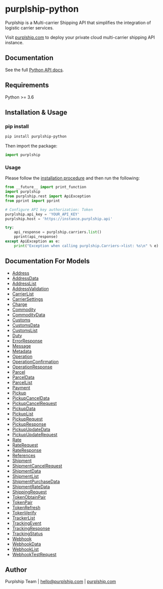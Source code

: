 # purplship-python

Purplship is a Multi-carrier Shipping API that simplifies the integration of logistic carrier services.

Visit [purplship.com](https://next.purplship.com) to deploy your private cloud multi-carrier shipping API instance.

## Documentation

See the full [Python API docs](https://next.purplship.com/docs/reference).

## Requirements

Python >= 3.6

## Installation & Usage

### pip install

```sh
pip install purplship-python
```

Then import the package:

```python
import purplship
```

### Usage

Please follow the [installation procedure](#installation--usage) and then run the following:

```python
from __future__ import print_function
import purplship
from purplship.rest import ApiException
from pprint import pprint

# Configure API key authorization: Token
purplship.api_key = 'YOUR_API_KEY'
purplship.host = 'https://instance.purplship.api'

try:
    api_response = purplship.carriers.list()
    pprint(api_response)
except ApiException as e:
    print("Exception when calling purplship.Carriers->list: %s\n" % e)

```

## Documentation For Models

 - [Address](docs/Address.md)
 - [AddressData](docs/AddressData.md)
 - [AddressList](docs/AddressList.md)
 - [AddressValidation](docs/AddressValidation.md)
 - [CarrierList](docs/CarrierList.md)
 - [CarrierSettings](docs/CarrierSettings.md)
 - [Charge](docs/Charge.md)
 - [Commodity](docs/Commodity.md)
 - [CommodityData](docs/CommodityData.md)
 - [Customs](docs/Customs.md)
 - [CustomsData](docs/CustomsData.md)
 - [CustomsList](docs/CustomsList.md)
 - [Duty](docs/Duty.md)
 - [ErrorResponse](docs/ErrorResponse.md)
 - [Message](docs/Message.md)
 - [Metadata](docs/Metadata.md)
 - [Operation](docs/Operation.md)
 - [OperationConfirmation](docs/OperationConfirmation.md)
 - [OperationResponse](docs/OperationResponse.md)
 - [Parcel](docs/Parcel.md)
 - [ParcelData](docs/ParcelData.md)
 - [ParcelList](docs/ParcelList.md)
 - [Payment](docs/Payment.md)
 - [Pickup](docs/Pickup.md)
 - [PickupCancelData](docs/PickupCancelData.md)
 - [PickupCancelRequest](docs/PickupCancelRequest.md)
 - [PickupData](docs/PickupData.md)
 - [PickupList](docs/PickupList.md)
 - [PickupRequest](docs/PickupRequest.md)
 - [PickupResponse](docs/PickupResponse.md)
 - [PickupUpdateData](docs/PickupUpdateData.md)
 - [PickupUpdateRequest](docs/PickupUpdateRequest.md)
 - [Rate](docs/Rate.md)
 - [RateRequest](docs/RateRequest.md)
 - [RateResponse](docs/RateResponse.md)
 - [References](docs/References.md)
 - [Shipment](docs/Shipment.md)
 - [ShipmentCancelRequest](docs/ShipmentCancelRequest.md)
 - [ShipmentData](docs/ShipmentData.md)
 - [ShipmentList](docs/ShipmentList.md)
 - [ShipmentPurchaseData](docs/ShipmentPurchaseData.md)
 - [ShipmentRateData](docs/ShipmentRateData.md)
 - [ShippingRequest](docs/ShippingRequest.md)
 - [TokenObtainPair](docs/TokenObtainPair.md)
 - [TokenPair](docs/TokenPair.md)
 - [TokenRefresh](docs/TokenRefresh.md)
 - [TokenVerify](docs/TokenVerify.md)
 - [TrackerList](docs/TrackerList.md)
 - [TrackingEvent](docs/TrackingEvent.md)
 - [TrackingResponse](docs/TrackingResponse.md)
 - [TrackingStatus](docs/TrackingStatus.md)
 - [Webhook](docs/Webhook.md)
 - [WebhookData](docs/WebhookData.md)
 - [WebhookList](docs/WebhookList.md)
 - [WebhookTestRequest](docs/WebhookTestRequest.md)

## Author

Purplship Team | hello@purplship.com | [purplship.com](https://purplship.com)
